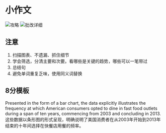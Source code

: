 # 小作文

![攻略](/files/雅思/写作/小作文/攻略.png)
![批改详细](/files/雅思/写作/小作文/批改详细.png)

## 注意

1. 扫描图表、不遗漏、抓住细节
2. 学会筛选，分清主要和次要。看哪些是关键的趋势，哪些可以一笔带过
3. 总结句
4. 避免单词重复乏味，使用同义词替换

## 8分模板

Presented in the form of a bar chart, the data explicitly illustrates the frequency at which American consumers opted to dine in fast food outlets during a span of ten years, commencing from 2003 and concluding in 2013.
这些数据以条形图的形式呈现，明确说明了美国消费者在从2003年开始到2013年结束的十年间选择在快餐店用餐的频率。
